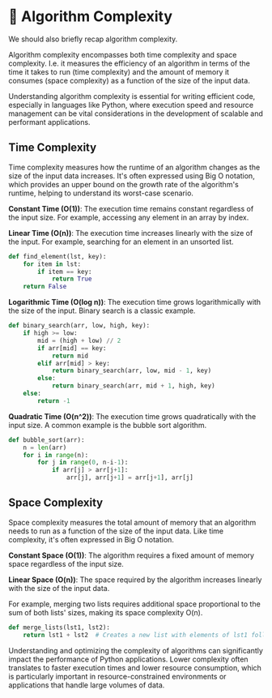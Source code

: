# 🧠 Algorithm Complexity

We should also briefly recap algorithm complexity.

Algorithm complexity encompasses both time complexity and space complexity. I.e. it measures the efficiency of an algorithm in terms of the time it takes to run (time complexity) and the amount of memory it consumes (space complexity) as a function of the size of the input data. 

Understanding algorithm complexity is essential for writing efficient code, especially in languages like Python, where execution speed and resource management can be vital considerations in the development of scalable and performant applications.

## Time Complexity

Time complexity measures how the runtime of an algorithm changes as the size of the input data increases. It's often expressed using Big O notation, which provides an upper bound on the growth rate of the algorithm's runtime, helping to understand its worst-case scenario.

**Constant Time (O(1))**: The execution time remains constant regardless of the input size. For example, accessing any element in an array by index.

**Linear Time (O(n))**: The execution time increases linearly with the size of the input. For example, searching for an element in an unsorted list.

```python
def find_element(lst, key):
    for item in lst:
        if item == key:
            return True
    return False
```

**Logarithmic Time (O(log n))**: The execution time grows logarithmically with the size of the input. Binary search is a classic example.

```python
def binary_search(arr, low, high, key):
    if high >= low:
        mid = (high + low) // 2
        if arr[mid] == key:
            return mid
        elif arr[mid] > key:
            return binary_search(arr, low, mid - 1, key)
        else:
            return binary_search(arr, mid + 1, high, key)
    else:
        return -1
```

**Quadratic Time (O(n^2))**: The execution time grows quadratically with the input size. A common example is the bubble sort algorithm.

```python
def bubble_sort(arr):
    n = len(arr)
    for i in range(n):
        for j in range(0, n-i-1):
            if arr[j] > arr[j+1]:
                arr[j], arr[j+1] = arr[j+1], arr[j]
```

## Space Complexity

Space complexity measures the total amount of memory that an algorithm needs to run as a function of the size of the input data. Like time complexity, it's often expressed in Big O notation.

**Constant Space (O(1))**: The algorithm requires a fixed amount of memory space regardless of the input size.

**Linear Space (O(n))**: The space required by the algorithm increases linearly with the size of the input data.

For example, merging two lists requires additional space proportional to the sum of both lists' sizes, making its space complexity O(n).

```python
def merge_lists(lst1, lst2):
    return lst1 + lst2  # Creates a new list with elements of lst1 followed by elements of lst2
```

Understanding and optimizing the complexity of algorithms can significantly impact the performance of Python applications. Lower complexity often translates to faster execution times and lower resource consumption, which is particularly important in resource-constrained environments or applications that handle large volumes of data.